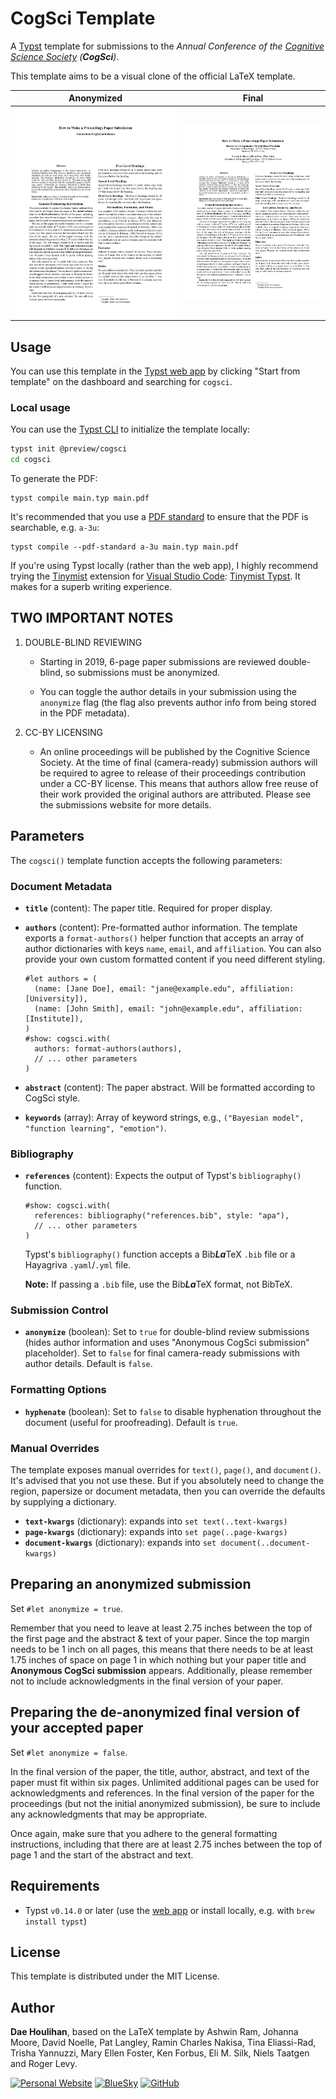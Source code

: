 # CogSci Template

A [Typst](https://typst.app/) template for submissions to the _Annual Conference of the [Cognitive Science Society](https://cognitivesciencesociety.org/) (**CogSci**)_.

This template aims to be a visual clone of the official LaTeX template.

| Anonymized                                         | Final                                           |
| -------------------------------------------------- | ----------------------------------------------- |
| ![Anonymized submission](thumbnail-anonymized.png) | ![Final submission with authors](thumbnail.png) |

## Usage

You can use this template in the [Typst web app](https://typst.app/) by clicking "Start from template" on the dashboard and searching for `cogsci`.

### Local usage

You can use the [Typst CLI](https://github.com/typst/typst) to initialize the template locally:

```bash
typst init @preview/cogsci
cd cogsci
```

To generate the PDF:

```shell
typst compile main.typ main.pdf
```

It's recommended that you use a [PDF standard](https://www.adobe.com/uk/acrobat/resources/document-files/pdf-types.html) to ensure that the PDF is searchable, e.g. `a-3u`:

```shell
typst compile --pdf-standard a-3u main.typ main.pdf
```

If you're using Typst locally (rather than the web app), I highly recommend trying the [Tinymist](https://myriad-dreamin.github.io/tinymist/) extension for [Visual Studio Code](https://code.visualstudio.com/): [Tinymist Typst](https://marketplace.visualstudio.com/items?itemName=myriad-dreamin.tinymist). It makes for a superb writing experience.

## TWO IMPORTANT NOTES

1. DOUBLE-BLIND REVIEWING

   - Starting in 2019, 6-page paper submissions are reviewed double-blind, so submissions must be anonymized.

   - You can toggle the author details in your submission using the `anonymize` flag (the flag also prevents author info from being stored in the PDF metadata).

2. CC-BY LICENSING

   - An online proceedings will be published by the Cognitive Science Society. At the time of final (camera-ready) submission authors will be required to agree to release of their proceedings contribution under a CC-BY license. This means that authors allow free reuse of their work provided the original authors are attributed. Please see the submissions website for more details.

## Parameters

The `cogsci()` template function accepts the following parameters:

### Document Metadata

- **`title`** (content): The paper title. Required for proper display.

- **`authors`** (content): Pre-formatted author information. The template exports a `format-authors()` helper function that accepts an array of author dictionaries with keys `name`, `email`, and `affiliation`. You can also provide your own custom formatted content if you need different styling.

  ```typst
  #let authors = (
    (name: [Jane Doe], email: "jane@example.edu", affiliation: [University]),
    (name: [John Smith], email: "john@example.edu", affiliation: [Institute]),
  )
  #show: cogsci.with(
    authors: format-authors(authors),
    // ... other parameters
  )
  ```

- **`abstract`** (content): The paper abstract. Will be formatted according to CogSci style.

- **`keywords`** (array): Array of keyword strings, e.g., `("Bayesian model", "function learning", "emotion")`.

### Bibliography

- **`references`** (content): Expects the output of Typst's `bibliography()` function.

  ```typst
  #show: cogsci.with(
    references: bibliography("references.bib", style: "apa"),
    // ... other parameters
  )
  ```

  Typst's `bibliography()` function accepts a Bib***La***TeX `.bib` file or a Hayagriva `.yaml`/`.yml` file. 
  
  **Note:** If passing a `.bib` file, use the Bib***La***TeX format, not BibTeX.

### Submission Control

- **`anonymize`** (boolean): Set to `true` for double-blind review submissions (hides author information and uses "Anonymous CogSci submission" placeholder). Set to `false` for final camera-ready submissions with author details. Default is `false`.

### Formatting Options

- **`hyphenate`** (boolean): Set to `false` to disable hyphenation throughout the document (useful for proofreading). Default is `true`.

### Manual Overrides

The template exposes manual overrides for `text()`, `page()`, and `document()`. It's advised that you not use these. But if you absolutely need to change the region, papersize or document metadata, then you can override the defaults by supplying a dictionary.

- **`text-kwargs`** (dictionary): expands into `set text(..text-kwargs)`
- **`page-kwargs`** (dictionary): expands into `set page(..page-kwargs)`
- **`document-kwargs`** (dictionary): expands into `set document(..document-kwargs)`

## Preparing an anonymized submission

Set `#let anonymize = true`.

Remember that you need to leave at least 2.75 inches between the top of the first page and the abstract & text of your paper. Since the top margin needs to be 1 inch on all pages, this means that there needs to be at least 1.75 inches of space on page 1 in which nothing but your paper title and **Anonymous CogSci submission** appears. Additionally, please remember not to include acknowledgments in the final version of your paper.

## Preparing the de-anonymized final version of your accepted paper

Set `#let anonymize = false`.

In the final version of the paper, the title, author, abstract, and text of the paper must fit within six pages. Unlimited additional pages can be used for acknowledgments and references. In the final version of the paper for the proceedings (but not the initial anonymized submission), be sure to include any acknowledgments that may be appropriate.

Once again, make sure that you adhere to the general formatting instructions, including that there are at least 2.75 inches between the top of page 1 and the start of the abstract and text.

## Requirements

- Typst `v0.14.0` or later (use the [web app](https://typst.app/play/) or install locally, e.g. with `brew install typst`)

## License

This template is distributed under the MIT License.

## Author

**Dae Houlihan**, based on the LaTeX template by Ashwin Ram, Johanna Moore, David Noelle, Pat Langley, Ramin Charles Nakisa, Tina Eliassi-Rad, Trisha Yannuzzi, Mary Ellen Foster, Ken Forbus, Eli M. Silk, Niels Taatgen and Roger Levy.

[![Personal Website](https://img.shields.io/badge/personal%20website-daeh.info-orange?style=for-the-badge)](https://daeh.info) [![BlueSky](https://img.shields.io/badge/bsky-@dae.bsky.social-skyblue?style=for-the-badge&logo=bluesky)](https://bsky.app/profile/dae.bsky.social) [![GitHub](https://img.shields.io/badge/github-daeh-181717?style=for-the-badge&logo=github)](https://github.com/daeh)
